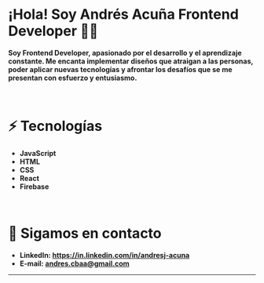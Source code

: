 # ¡Hola! Soy Andrés Acuña Frontend Developer 👋🏻


**Soy Frontend Developer, apasionado por el desarrollo y el aprendizaje constante. Me encanta implementar diseños que atraigan a las personas, poder aplicar
nuevas tecnologías y afrontar los desafíos que se me presentan con esfuerzo y entusiasmo.**

&nbsp;&nbsp;&nbsp;&nbsp;&nbsp;&nbsp;&nbsp;&nbsp;&nbsp;&nbsp;
&nbsp;&nbsp;&nbsp;&nbsp;&nbsp;&nbsp;&nbsp;&nbsp;&nbsp;&nbsp;

 # ⚡ Tecnologías

* **JavaScript**
* **HTML**
* **CSS**
* **React**
* **Firebase**

&nbsp;&nbsp;&nbsp;&nbsp;&nbsp;&nbsp;&nbsp;&nbsp;&nbsp;&nbsp;
&nbsp;&nbsp;&nbsp;&nbsp;&nbsp;&nbsp;&nbsp;&nbsp;&nbsp;&nbsp;

 # 📱 Sigamos en contacto

- **LinkedIn: https://in.linkedin.com/in/andresj-acuna**
- **E-mail: andres.cbaa@gmail.com**

---

